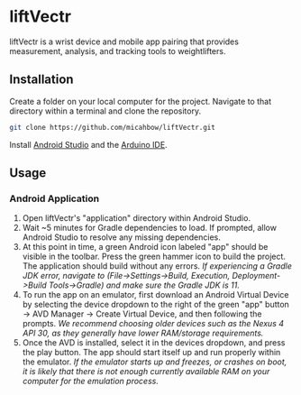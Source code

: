 # liftVectr

liftVectr is a wrist device and mobile app pairing that provides measurement, analysis, and tracking tools to weightlifters.

## Installation

Create a folder on your local computer for the project. Navigate to that directory within a terminal and clone the repository.

```bash
git clone https://github.com/micahbow/liftVectr.git
```
Install [Android Studio](https://developer.android.com/studio) and the [Arduino IDE](https://docs.arduino.cc/software/ide-v1).

## Usage

### Android Application

1. Open liftVectr's "application" directory within Android Studio.
2. Wait ~5 minutes for Gradle dependencies to load. If prompted, allow Android Studio to resolve any missing dependencies. 
3. At this point in time, a green Android icon labeled "app" should be visible in the toolbar. Press the green hammer icon to build the project. The application should build without any errors. *If experiencing a Gradle JDK error, navigate to (File->Settings->Build, Execution, Deployment->Build Tools->Gradle) and make sure the Gradle JDK is 11.*
4. To run the app on an emulator, first download an Android Virtual Device by selecting the device dropdown to the right of the green "app" button -> AVD Manager -> Create Virtual Device, and then following the prompts. *We recommend choosing older devices such as the Nexus 4 API 30, as they generally have lower RAM/storage requirements.*
5. Once the AVD is installed, select it in the devices dropdown, and press the play button. The app should start itself up and run properly within the emulator. *If the emulator starts up and freezes, or crashes on boot, it is likely that there is not enough currently available RAM on your computer for the emulation process.*
